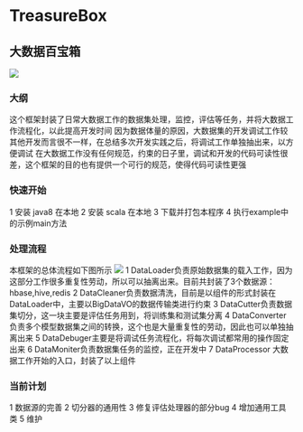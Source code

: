 # TreasureBox
## 大数据百宝箱
![](http://i1.piimg.com/567571/9e7506dc7d7ad028.png)
### 大纲
这个框架封装了日常大数据工作的数据集处理，监控，评估等任务，并将大数据工作流程化，以此提高开发时间
因为数据体量的原因，大数据集的开发调试工作较其他开发而言很不一样，在总结多次开发实践之后，将调试工作单独抽出来，以方便调试
在大数据工作没有任何规范，约束的日子里，调试和开发的代码可读性很差，这个框架的目的也有提供一个可行的规范，使得代码可读性更强
### 快速开始
1 安装 java8 在本地
2 安装 scala 在本地
3 下载并打包本程序
4 执行example中的示例main方法
### 处理流程
本框架的总体流程如下图所示
![](http://i2.muimg.com/567571/632207be0b9e980f.png)
1 DataLoader负责原始数据集的载入工作，因为这部分工作很多重复性劳动，所以可以抽离出来。目前共封装了3个数据源：hbase,hive,redis
2 DataCleaner负责数据清洗，目前是以组件的形式封装在DataLoader中，主要以BigDataVO的数据传输类进行约束
3 DataCutter负责数据集切分，这一块主要是评估任务用到，将训练集和测试集分离
4 DataConverter负责多个模型数据集之间的转换，这个也是大量重复性的劳动，因此也可以单独抽离出来
5 DataDebuger主要是将调试任务流程化，将每次调试都常用的操作固定出来
6 DataMoniter负责数据集任务的监控，正在开发中
7 DataProcessor 大数据工作开始的入口，封装了以上组件
### 当前计划
1 数据源的完善
2 切分器的通用性
3 修复评估处理器的部分bug
4 增加通用工具类
5 维护